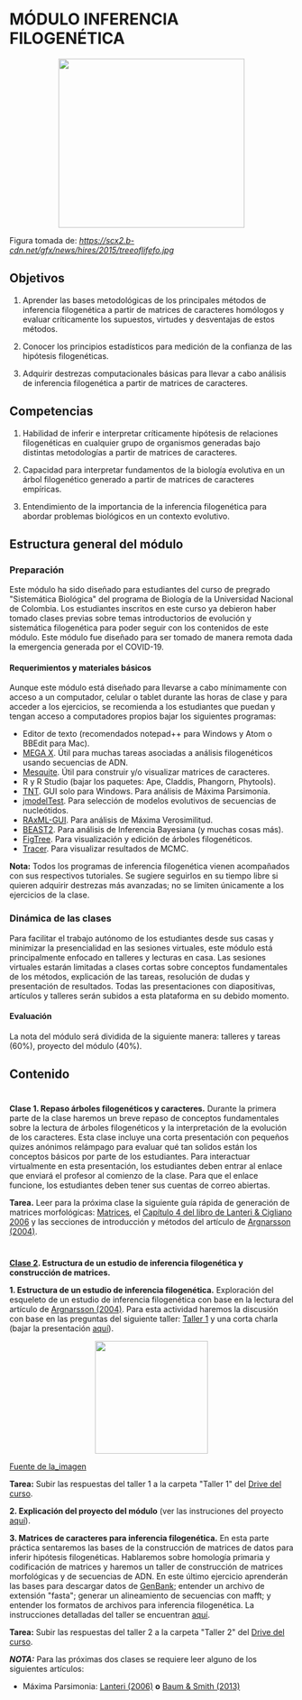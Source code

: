 # MÓDULO INFERENCIA FILOGENÉTICA

<p align="center">
  <img src="https://scx2.b-cdn.net/gfx/news/hires/2015/treeoflifefo.jpg" width="330" height="300" />
</p>

Figura tomada de: _https://scx2.b-cdn.net/gfx/news/hires/2015/treeoflifefo.jpg_

## Objetivos

1. Aprender las bases metodológicas de los principales métodos de inferencia filogenética a partir de matrices de caracteres homólogos y evaluar críticamente los supuestos, virtudes y desventajas de estos métodos.

2. Conocer los principios estadísticos para medición de la confianza de las hipótesis filogenéticas.  

3. Adquirir destrezas computacionales básicas para llevar a cabo análisis de inferencia filogenética a partir de matrices de caracteres.

## Competencias

1. Habilidad de inferir e interpretar críticamente hipótesis de relaciones filogenéticas en cualquier grupo de organismos generadas bajo distintas metodologías a partir de matrices de caracteres.

2. Capacidad para interpretar fundamentos de la biología evolutiva en un árbol filogenético generado a partir de matrices de caracteres empíricas.

3. Entendimiento de la importancia de la inferencia filogenética para abordar problemas biológicos en un contexto evolutivo.

## Estructura general del módulo

### Preparación

Este módulo ha sido diseñado para estudiantes del curso de pregrado "Sistemática Biológica" del programa de Biología de la Universidad Nacional de Colombia. Los estudiantes inscritos en este curso ya debieron haber tomado clases previas sobre temas introductorios de evolución y sistemática filogenética para poder seguir con los contenidos de este módulo. Este módulo fue diseñado para ser tomado de manera remota dada la emergencia generada por el COVID-19. 

#### Requerimientos y materiales básicos

Aunque este módulo está diseñado para llevarse a cabo mínimamente con acceso a un computador, celular o tablet durante las horas de clase y para acceder a los ejercicios, se recomienda a los estudiantes que puedan y tengan acceso a computadores propios bajar los siguientes programas:

- Editor de texto (recomendados notepad++ para Windows y Atom o BBEdit para Mac).
- [MEGA X](https://www.megasoftware.net/). Útil para muchas tareas asociadas a análisis filogenéticos usando secuencias de ADN.
- [Mesquite](https://www.mesquiteproject.org/). Útil para construir y/o visualizar matrices de caracteres.
- R y R Studio (bajar los paquetes: Ape, Claddis, Phangorn, Phytools).
- [TNT](http://www.lillo.org.ar/phylogeny/tnt/). GUI solo para Windows. Para análisis de Máxima Parsimonia.
- [jmodelTest](https://github.com/ddarriba/jmodeltest2). Para selección de modelos evolutivos de secuencias de nucleótidos.
- [RAxML-GUI](https://antonellilab.github.io/raxmlGUI/). Para análisis de Máxima Verosimilitud.
- [BEAST2](https://www.beast2.org/). Para análisis de Inferencia Bayesiana (y muchas cosas más). 
- [FigTree](https://github.com/rambaut/figtree/releases). Para visualización y edición de árboles filogenéticos.
- [Tracer](https://github.com/beast-dev/tracer/releases/tag/v1.7.1). Para visualizar resultados de MCMC.

**Nota:** Todos los programas de inferencia filogenética vienen acompañados con sus respectivos tutoriales. Se sugiere seguirlos en su tiempo libre si quieren adquirir destrezas más avanzadas; no se limiten únicamente a los ejercicios de la clase.  

### Dinámica de las clases

Para facilitar el trabajo autónomo de los estudiantes desde sus casas y minimizar la presencialidad en las sesiones virtuales, este módulo está principalmente enfocado en talleres y lecturas en casa. Las sesiones virtuales estarán limitadas a clases cortas sobre conceptos fundamentales de los métodos, explicación de las tareas, resolución de dudas y presentación de resultados. Todas las presentaciones con diapositivas, artículos y talleres serán subidos a esta plataforma en su debido momento. 

#### Evaluación

La nota del módulo será dividida de la siguiente manera: talleres y tareas (60%), proyecto del módulo (40%).

## Contenido

#

**Clase 1. Repaso árboles filogenéticos y caracteres.** Durante la primera parte de la clase haremos un breve repaso de conceptos fundamentales sobre la lectura de árboles filogenéticos y la interpretación de la evolución de los caracteres. Esta clase incluye una corta presentación con pequeños quizes anónimos relámpago para evaluar qué tan solidos están los conceptos básicos por parte de los estudiantes. Para interactuar virtualmente en esta presentación, los estudiantes deben entrar al enlace que enviará el profesor al comienzo de la clase. Para que el enlace funcione, los estudiantes deben tener sus cuentas de correo abiertas.

**Tarea.** Leer para la próxima clase la siguiente guía rápida de generación de matrices morfológicas: [Matrices](/clase_1/Matrices.pdf), el [Capítulo 4 del libro de Lanteri & Cigliano 2006](/clase_1/Lanteri_Caracteres_taxonomicos.pdf) y las secciones de introducción y métodos del artículo de [Argnarsson (2004)](/clase_1/Agnarsson_2004.pdf).

#

**[Clase 2](/clase_2/clase_2.pdf). Estructura de un estudio de inferencia filogenética y construcción de matrices.** 

**1. Estructura de un estudio de inferencia filogenética.** Exploración del esqueleto de un estudio de inferencia filogenética con base en la lectura del artículo de [Argnarsson (2004)](/clase_1/Agnarsson_2004.pdf). Para esta actividad haremos la discusión con base en las preguntas del siguiente taller: [Taller 1](/clase_2/Taller_1.md) y una corta charla (bajar la presentación [aquí](/clase_2/clase_2.pdf)). 

<p align="center">
  <img src="https://desinsectador.files.wordpress.com/2013/06/steatoda-nobilis-01.jpg" width="200" height="200" />
</p>

[Fuente de la_imagen](https://desinsectador.files.wordpress.com/2013/06/steatoda-nobilis-01.jpg)

**Tarea:** Subir las respuestas del taller 1 a la carpeta "Taller 1" del [Drive del curso](https://drive.google.com/drive/folders/1m96VlJSvoxQtYfrDVoSJved-L9_Uu0hH?usp=sharing).

**2. Explicación del proyecto del módulo** (ver las instruciones del proyecto [aquí](/clase_3/proyecto.md)).

**3. Matrices de caracteres para inferencia filogenética.** En esta parte práctica sentaremos las bases de la construcción de matrices de datos para inferir hipótesis filogenéticas. Hablaremos sobre homología primaria y codificación de matrices y haremos un taller de construcción de matrices morfológicas y de secuencias de ADN. En este último ejercicio aprenderán las bases para descargar datos de [GenBank](https://www.ncbi.nlm.nih.gov/nucleotide/); entender un archivo de extensión "fasta"; generar un alineamiento de secuencias con mafft; y entender los formatos de archivos para inferencia filogenética. La instrucciones detalladas del taller se encuentran [aquí](/clase_3/Taller_4.md).

**Tarea:** Subir las respuestas del taller 2 a la carpeta "Taller 2" del [Drive del curso](https://drive.google.com/drive/folders/1m96VlJSvoxQtYfrDVoSJved-L9_Uu0hH?usp=sharing).

**_NOTA:_** Para las próximas dos clases se requiere leer alguno de los siguientes artículos:

- Máxima Parsimonia: [Lanteri (2006)](/clase_3/Parsimonia.pdf) **o** [Baum & Smith (2013)](/clase_3/MP_baum_smith2013.pdf)
